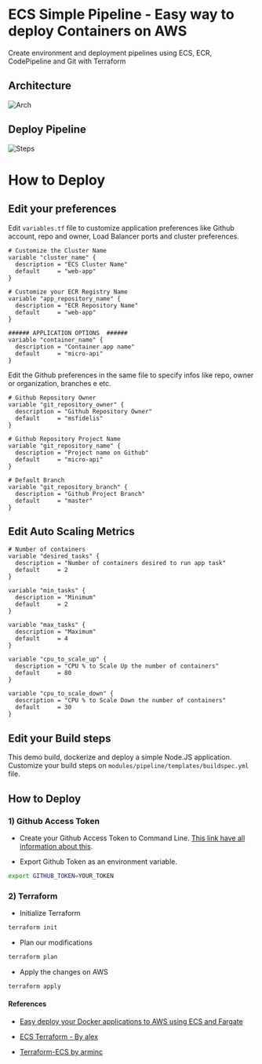 # ECS Simple Pipeline - Easy way to deploy Containers on AWS
Create environment and deployment pipelines using ECS, ECR, CodePipeline and Git with Terraform

## Architecture 

![Arch](.github/images/ECS-Arquitetura.png)

## Deploy Pipeline

![Steps](.github/images/pipeline-demo.png)

# How to Deploy

## Edit your preferences

Edit `variables.tf` file to customize application preferences like Github account, repo and owner, Load Balancer ports and cluster preferences. 

```hcl
# Customize the Cluster Name
variable "cluster_name" {
  description = "ECS Cluster Name"
  default     = "web-app"
}

# Customize your ECR Registry Name
variable "app_repository_name" {
  description = "ECR Repository Name"
  default     = "web-app"
}

###### APPLICATION OPTIONS  ######
variable "container_name" {
  description = "Container app name"
  default     = "micro-api"
}
```

Edit the Github preferences in the same file to specify infos like repo, owner or organization, branches e etc. 

```hcl
# Github Repository Owner
variable "git_repository_owner" {
  description = "Github Repository Owner"
  default     = "msfidelis"
}

# Github Repository Project Name
variable "git_repository_name" {
  description = "Project name on Github"
  default     = "micro-api"
}

# Default Branch
variable "git_repository_branch" {
  description = "Github Project Branch"
  default     = "master"
}
```

## Edit Auto Scaling Metrics

```hcl
# Number of containers
variable "desired_tasks" {
  description = "Number of containers desired to run app task"
  default     = 2
}

variable "min_tasks" {
  description = "Minimum"
  default     = 2
}

variable "max_tasks" {
  description = "Maximum"
  default     = 4
}

variable "cpu_to_scale_up" {
  description = "CPU % to Scale Up the number of containers"
  default     = 80
}

variable "cpu_to_scale_down" {
  description = "CPU % to Scale Down the number of containers"
  default     = 30
}
```

## Edit your Build steps

This demo build, dockerize and deploy a simple Node.JS application. Customize your build steps on `modules/pipeline/templates/buildspec.yml` file. 


## How to Deploy

### 1) Github Access Token

* Create your Github Access Token to Command Line. [This link have all information about this](https://help.github.com/articles/creating-a-personal-access-token-for-the-command-line/). 


* Export Github Token as an environment variable. 

```bash
export GITHUB_TOKEN=YOUR_TOKEN
``` 

### 2) Terraform 

* Initialize Terraform 

```bash
terraform init
```

* Plan our modifications

```bash
terraform plan
```

* Apply the changes on AWS

```bash
terraform apply
```

#### References

* [Easy deploy your Docker applications to AWS using ECS and Fargate](https://thecode.pub/easy-deploy-your-docker-applications-to-aws-using-ecs-and-fargate-a988a1cc842f)

* [ECS Terraform - By alex](https://github.com/alex/ecs-terraform)

* [Terraform-ECS by arminc](https://github.com/arminc/terraform-ecs)





